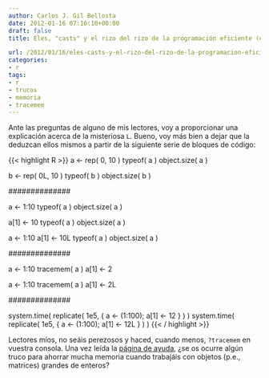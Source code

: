 ```yaml
---
author: Carlos J. Gil Bellosta
date: 2012-01-16 07:16:10+00:00
draft: false
title: Eles, "casts" y el rizo del rizo de la programación eficiente (con R)

url: /2012/01/16/eles-casts-y-el-rizo-del-rizo-de-la-programacion-eficiente-con-r/
categories:
- r
tags:
- r
- trucos
- memoria
- tracemem
---
```


Ante las preguntas de alguno de mis lectores, voy a proporcionar una explicación acerca de la misteriosa `L`. Bueno, voy más bien a dejar que la deduzcan ellos mismos a partir de la siguiente serie de bloques de código:

{{< highlight R >}}
a <- rep( 0, 10 )
typeof( a )
object.size( a )

b <- rep( 0L, 10 )
typeof( b )
object.size( b )

##############

a <- 1:10
typeof( a )
object.size( a )

a[1] <- 10
typeof( a )
object.size( a )

a <- 1:10
a[1] <- 10L
typeof( a )
object.size( a )

##############

a <- 1:10
tracemem( a )
a[1] <- 2

a <- 1:10
tracemem( a )
a[1] <- 2L

##############

system.time( replicate( 1e5, { a <- (1:100); a[1] <- 12  } ) )
system.time( replicate( 1e5, { a <- (1:100); a[1] <- 12L } ) )
{{< / highlight >}}

Lectores míos, no seáis perezosos y haced, cuando menos, `?tracemem` en vuestra consola. Una vez leída la [página de ayuda](http://www.inside-r.org/r-doc/base/tracemem), ¿se os ocurre algún truco para ahorrar mucha memoria cuando trabajáis con objetos (p.e., matrices) grandes de enteros?
